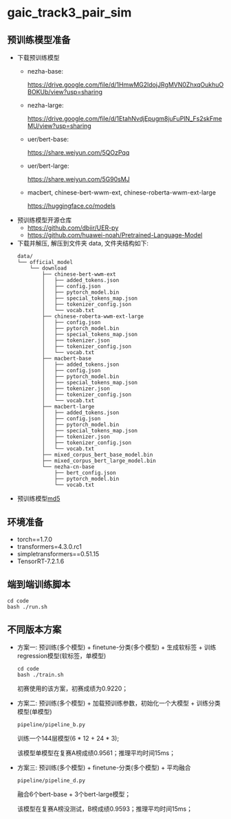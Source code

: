 # gaic_track3_pair_sim

## 预训练模型准备
* 下载预训练模型
    - nezha-base:
      
      https://drive.google.com/file/d/1HmwMG2ldojJRgMVN0ZhxqOukhuOBOKUb/view?usp=sharing
    - nezha-large:
      
      https://drive.google.com/file/d/1EtahNvdjEpugm8juFuPIN_Fs2skFmeMU/view?usp=sharing
    - uer/bert-base:
      
      https://share.weiyun.com/5QOzPqq
    - uer/bert-large:
    
      https://share.weiyun.com/5G90sMJ
    - macbert, chinese-bert-wwm-ext, chinese-roberta-wwm-ext-large
    
      https://huggingface.co/models
* 预训练模型开源仓库
    - https://github.com/dbiir/UER-py
    - https://github.com/huawei-noah/Pretrained-Language-Model
* 下载并解压, 解压到文件夹 data, 文件夹结构如下:
    ```
    data/
    └── official_model
        └── download
            ├── chinese-bert-wwm-ext
            │   ├── added_tokens.json
            │   ├── config.json
            │   ├── pytorch_model.bin
            │   ├── special_tokens_map.json
            │   ├── tokenizer_config.json
            │   └── vocab.txt
            ├── chinese-roberta-wwm-ext-large
            │   ├── config.json
            │   ├── pytorch_model.bin
            │   ├── special_tokens_map.json
            │   ├── tokenizer.json
            │   ├── tokenizer_config.json
            │   └── vocab.txt
            ├── macbert-base
            │   ├── added_tokens.json
            │   ├── config.json
            │   ├── pytorch_model.bin
            │   ├── special_tokens_map.json
            │   ├── tokenizer.json
            │   ├── tokenizer_config.json
            │   └── vocab.txt
            ├── macbert-large
            │   ├── added_tokens.json
            │   ├── config.json
            │   ├── pytorch_model.bin
            │   ├── special_tokens_map.json
            │   ├── tokenizer.json
            │   ├── tokenizer_config.json
            │   └── vocab.txt
            ├── mixed_corpus_bert_base_model.bin
            ├── mixed_corpus_bert_large_model.bin
            └── nezha-cn-base
                ├── bert_config.json
                ├── pytorch_model.bin
                └── vocab.txt
    ```
* 预训练模型[md5](user_data/md5.txt)

## 环境准备
* torch==1.7.0
* transformers=4.3.0.rc1
* simpletransformers==0.51.15
* TensorRT-7.2.1.6

## 端到端训练脚本
```
cd code
bash ./run.sh
```
## 不同版本方案

* 方案一: 预训练(多个模型) + finetune-分类(多个模型) + 生成软标签 + 训练regression模型(软标签，单模型)
    ```
    cd code
    bash ./train.sh
    ```
    初赛使用的该方案，初赛成绩为0.9220；

* 方案二: 预训练(多个模型) + 加载预训练参数，初始化一个大模型 + 训练分类模型(单模型)
    ```
    pipeline/pipeline_b.py
    ```
    训练一个144层模型(6 * 12 + 24 * 3);
  
    该模型单模型在复赛A榜成绩0.9561；推理平均时间15ms；

* 方案三: 预训练(多个模型) + finetune-分类(多个模型) + 平均融合
    ```
    pipeline/pipeline_d.py
    ```
    融合6个bert-base + 3个bert-large模型；
    
    该模型在复赛A榜没测试，B榜成绩0.9593；推理平均时间15ms；
